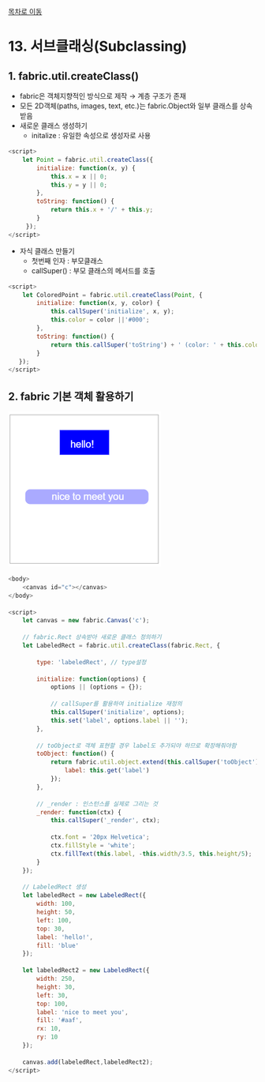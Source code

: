 
[목차로 이동](../%5BFabric%20js%5D%20f2d3d0d0e3344ccbac67f30c7ccd4b21.md)
# 13. 서브클래싱(Subclassing)

## 1. fabric.util.createClass()

- fabric은 객체지향적인 방식으로 제작 → 계층 구조가 존재
- 모든 2D객체(paths, images, text, etc.)는 fabric.Object와 일부 클래스를 상속 받음
- 새로운 클래스 생성하기
    - initalize : 유일한 속성으로 생성자로 사용

```javascript
<script>
    let Point = fabric.util.createClass({
        initialize: function(x, y) {
            this.x = x || 0;
            this.y = y || 0;
        },
        toString: function() {
            return this.x + '/' + this.y;
        }
     });
</script>
```

- 자식 클래스 만들기
    - 첫번째 인자 : 부모클래스
    - callSuper() : 부모 클래스의 메서드를 호출

```javascript
<script>
	let ColoredPoint = fabric.util.createClass(Point, {
        initialize: function(x, y, color) {
            this.callSuper('initialize', x, y);
            this.color = color ||'#000';
        },
        toString: function() {
            return this.callSuper('toString') + ' (color: ' + this.color + ')';
        }
   });
</script>
```

## 2. fabric 기본 객체 활용하기

![Untitled](13%20%EC%84%9C%EB%B8%8C%ED%81%B4%EB%9E%98%EC%8B%B1(Subclassing)%2011c54d343dd840ddaa774ace9f491c22/Untitled.png)

```javascript
<body>
    <canvas id="c"></canvas>
</body>

<script>
    let canvas = new fabric.Canvas('c');

    // fabric.Rect 상속받아 새로운 클래스 정의하기
    let LabeledRect = fabric.util.createClass(fabric.Rect, {
  
        type: 'labeledRect', // type설정
        
        initialize: function(options) {
            options || (options = {});
            
            // callSuper를 활용하여 initialize 재정의
            this.callSuper('initialize', options);
            this.set('label', options.label || '');
        },
        
        // toObject로 객체 표현할 경우 label도 추가되야 하므로 확장해줘야함
        toObject: function() {
            return fabric.util.object.extend(this.callSuper('toObject'), {
                label: this.get('label')
            });
        },
        
        // _render : 인스턴스를 실제로 그리는 것
        _render: function(ctx) {
            this.callSuper('_render', ctx);
            
            ctx.font = '20px Helvetica';
            ctx.fillStyle = 'white';
            ctx.fillText(this.label, -this.width/3.5, this.height/5);
        }
    });

    // LabeledRect 생성
    let labeledRect = new LabeledRect({
        width: 100,
        height: 50,
        left: 100,
        top: 30,
        label: 'hello!',
        fill: 'blue'
    });

    let labeledRect2 = new LabeledRect({
        width: 250,
        height: 30,
        left: 30,
        top: 100,
        label: 'nice to meet you',
        fill: '#aaf',
        rx: 10,
        ry: 10
    });

    canvas.add(labeledRect,labeledRect2);
</script>
```